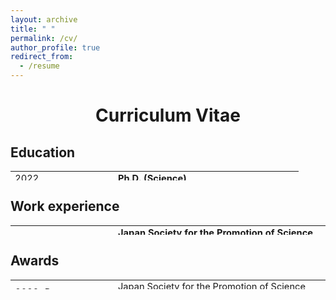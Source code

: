 ```yaml
---
layout: archive
title: " "
permalink: /cv/
author_profile: true
redirect_from:
  - /resume
---
```


<style>
table {
    border-collapse: collapse;
}
table, th, td {
   border: 1px white;
   height: 15px;
   font-size: 11pt;
}
blockquote {
    border-left: solid blue;
    padding-left: 10px;
}
</style>

<div style="text-align: center"> <h1>Curriculum Vitae</h1> </div>

Education
------

<table>
 <tr><td  style="width: 150px;">2022</td><td><strong>Ph.D. (Science)</strong></td></tr>
 <tr><td></td><td>Kyoto University  </td></tr>
 <tr><td>2019</td><td><strong>Master of Science</strong> </td></tr>
 <tr><td></td><td>Kyoto University  </td></tr>
 <tr><td>2015</td><td><strong>Exchange student</strong></td></tr>
 <tr><td></td><td>The University of New England, Australia</td></tr>
 <tr><td>2016</td><td><strong>Bachelor of Science</strong> </td></tr>
 <tr><td></td><td>The University of Hong Kong</td></tr>
</table>


Work experience
------

<table>
    <tr>
        <td  style="width: 150px;">2022/04-Present</td>
        <td><strong>Japan Society for the Promotion of Science research fellow</strong></td>
    </tr>
    <tr>
        <td></td>
        <td>Center for Ecological Research, Kyoto University</td>
    </tr>
    <tr>
        <td>2019/12</td>
        <td><strong>Teaching Assistant</strong></td>
    </tr>
    <tr>
        <td></td>
        <td>Yakushima Field Course, Faculty of Science, Kyoto University</td>
    </tr>
    <tr>
        <td>2019/05</td>
        <td><strong>Teaching Assistant</strong></td>
    </tr>
    <tr>
        <td></td>
        <td>Yakushima Field Course, Faculty of Science, Kyoto University</td>
    </tr>
    <tr>
        <td>2015/07-2015/08</td>
        <td><strong>Undergraduate Research Intern</strong></td>
    </tr>
    <tr>
        <td></td>
        <td>State Key Laboratory of Marine Environmental Science, Xiamen University</td>
    </tr>
    <tr>
        <td>2013/11-2016/03</td>
        <td><strong>Regional Director of Shenzhen-Hong Kong Division</strong></td>
    </tr>
    <tr>
        <td></td>
        <td>Cross-border Environmental Concern Association</td>
    </tr>
</table>


Awards
------

<table>
    <tr>
        <td  style="width: 150px;">2022-Present</td>
        <td>Japan Society for the Promotion of Science research fellowship – PD</td>
    </tr>
    <tr>
        <td>2021-2022</td>
        <td>Japan Society for the Promotion of Science research fellowship – DC2</td>
    </tr>
    <tr>
        <td>2020-2021</td>
        <td>Japan-Taiwan Exchange Association Scholarship</td>
    </tr>
    <tr>
        <td>2019</td>
        <td>Graduate School of Science Fund, Kyoto University</td>
    </tr>
    <tr>
        <td>2018</td>
        <td>International Young Researcher Award – 6th Asian Primates Symposium &amp; 5th Asian (Indochinese) Primates Conservation Symposium </td>
    </tr>
    <tr>
        <td>2018</td>
        <td>Cooperative Research Program of Wildlife Research Center, Kyoto University</td>
    </tr>
    <tr>
        <td>2017-2019</td>
        <td>BXAI Asian Future Leadership Scholarship Program</td>
    </tr>
    <tr>
        <td>2016</td>
        <td>University Student Sponsorship Program, Ocean Park Conservation Foundation, Hong Kong</td>
    </tr>
</table>

